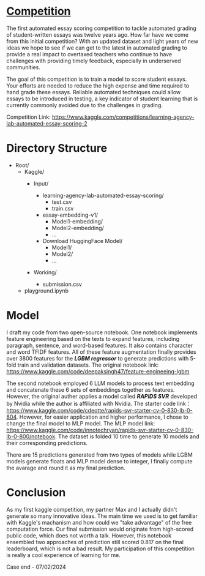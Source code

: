 # [Competition](https://www.kaggle.com/competitions/learning-agency-lab-automated-essay-scoring-2)
The first automated essay scoring competition to tackle automated grading of student-written essays was twelve years ago. How far have we come from this initial competition? With an updated dataset and light years of new ideas we hope to see if we can get to the latest in automated grading to provide a real impact to overtaxed teachers who continue to have challenges with providing timely feedback, especially in underserved communities.

The goal of this competition is to train a model to score student essays. Your efforts are needed to reduce the high expense and time required to hand grade these essays. Reliable automated techniques could allow essays to be introduced in testing, a key indicator of student learning that is currently commonly avoided due to the challenges in grading.

Competition Link: https://www.kaggle.com/competitions/learning-agency-lab-automated-essay-scoring-2

# Directory Structure
- Root/
  - Kaggle/
    - Input/
        - learning-agency-lab-automated-essay-scoring/
          - test.csv
          - train.csv
        - essay-embedding-v1/
          - Model1-embedding/
          - Model2-embedding/
          - ...
        - Download HuggingFace Model/
          - Model1/
          - Model2/
          - ...

    - Working/
        - submission.csv
  - playground.ipynb

# Model
I draft my code from two open-source notebook. One notebook implements feature engineering based on the texts to expand features, including paragraph, sentence, and word-based features. It also contains character and word TFIDF features. All of these feature augmentation finally provides over 3800 features for the ***LGBM regressor*** to generate predictions with 5-fold train and validation datasets. The original notebook link: https://www.kaggle.com/code/deepaksingh47/feature-engineeing-lgbm

The second notebook employed 6 LLM models to process text embedding and concatenate these 6 sets of embeddings together as features. However, the original auther applies a model called ***RAPIDS SVR*** developed by Nvidia while the author is affiliated with Nvidia. The starter code link：https://www.kaggle.com/code/cdeotte/rapids-svr-starter-cv-0-830-lb-0-804. However, for easier application and higher performance, I chose to change the final model to MLP model. The MLP model link: https://www.kaggle.com/code/innotechryan/rapids-svr-starter-cv-0-830-lb-0-800/notebook. The dataset is folded 10 time to generate 10 models and their corresponding predictions.

There are 15 predictions generated from two types of models while LGBM models generate floats and MLP model dense to integer, I finally compute the avarage and round it as my final prediction.

# Conclusion
As my first kaggle competition, my partner Max and I actually didn't generate so many innovative ideas. The main time we used is to get familiar with Kaggle's machanism and how could we "take advantage" of the free computation force. Our final submission would originate from high-scored public code, which does not worth a talk. However, this notebook ensembled two approaches of prediction still scored 0.817 on the final leaderboard, which is not a bad result. My participation of this competition is really a cool experience of learning for me.

Case end - 07/02/2024